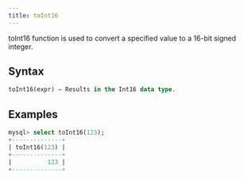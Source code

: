 ```yaml
---
title: toInt16
---
```


toInt16 function is used to convert a specified value to a 16-bit signed integer.

## Syntax

```sql
toInt16(expr) — Results in the Int16 data type.
```

## Examples

```sql
mysql> select toInt16(123);
+--------------+
| toInt16(123) |
+--------------+
|          123 |
+--------------+
```

